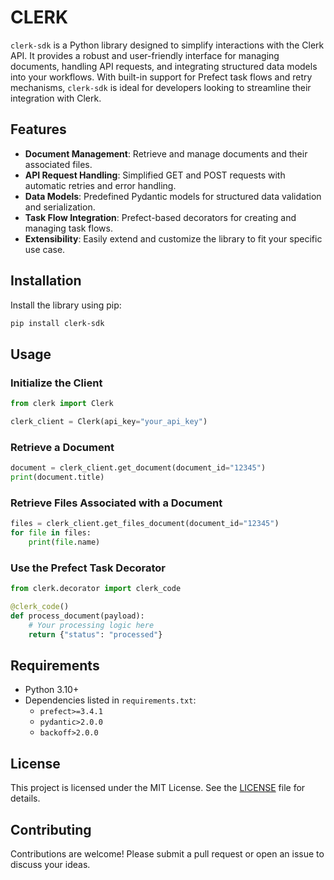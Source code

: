 # CLERK

`clerk-sdk` is a Python library designed to simplify interactions with the Clerk API. It provides a robust and user-friendly interface for managing documents, handling API requests, and integrating structured data models into your workflows. With built-in support for Prefect task flows and retry mechanisms, `clerk-sdk` is ideal for developers looking to streamline their integration with Clerk.

## Features

- **Document Management**: Retrieve and manage documents and their associated files.
- **API Request Handling**: Simplified GET and POST requests with automatic retries and error handling.
- **Data Models**: Predefined Pydantic models for structured data validation and serialization.
- **Task Flow Integration**: Prefect-based decorators for creating and managing task flows.
- **Extensibility**: Easily extend and customize the library to fit your specific use case.

## Installation

Install the library using pip:

```bash
pip install clerk-sdk
```

## Usage

### Initialize the Client

```python
from clerk import Clerk

clerk_client = Clerk(api_key="your_api_key")
```

### Retrieve a Document

```python
document = clerk_client.get_document(document_id="12345")
print(document.title)
```

### Retrieve Files Associated with a Document

```python
files = clerk_client.get_files_document(document_id="12345")
for file in files:
    print(file.name)
```

### Use the Prefect Task Decorator

```python
from clerk.decorator import clerk_code

@clerk_code()
def process_document(payload):
    # Your processing logic here
    return {"status": "processed"}
```

## Requirements

- Python 3.10+
- Dependencies listed in `requirements.txt`:
  - `prefect>=3.4.1`
  - `pydantic>2.0.0`
  - `backoff>2.0.0`

## License

This project is licensed under the MIT License. See the [LICENSE](LICENSE) file for details.

## Contributing

Contributions are welcome! Please submit a pull request or open an issue to discuss your ideas.